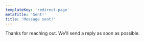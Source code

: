 ```yaml
---
templateKey: 'redirect-page'
metaTitle: 'Sent!'
title: 'Message sent!'
---
```

Thanks for reaching out. We'll send a reply as soon as possible.